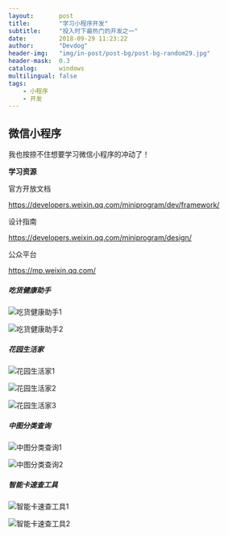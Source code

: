 ```yaml
---
layout:       post
title:        "学习小程序开发"
subtitle:     "投入时下最热门的开发之一"
date:         2018-09-29 11:23:22
author:       "Devdog"
header-img:   "img/in-post/post-bg/post-bg-random29.jpg"
header-mask:  0.3
catalog:      windows
multilingual: false
tags:
    - 小程序
    - 开发
---
```




## 微信小程序 ##



我也按捺不住想要学习微信小程序的冲动了！



**学习资源**

官方开放文档 

https://developers.weixin.qq.com/miniprogram/dev/framework/

设计指南

https://developers.weixin.qq.com/miniprogram/design/

公众平台

https://mp.weixin.qq.com/

##### 吃货健康助手

![吃货健康助手1](../img/in-post/20180929/微信图片_20190726172859.jpg)

![吃货健康助手2](../img/in-post/20180929/微信图片_20190726172928.jpg)



##### 花园生活家



![花园生活家1](../img/in-post/20180929/微信图片_20190726172938.jpg)

![花园生活家2](../img/in-post/20180929/微信图片_20190726172945.jpg)

![花园生活家3](../img/in-post/20180929/微信图片_20190726172952.jpg)



##### 中图分类查询



![中图分类查询1](../img/in-post/20180929/微信图片_20190726172958.jpg)

![中图分类查询2](../img/in-post/20180929/微信图片_20190726173004.jpg)





##### 智能卡速查工具



![智能卡速查工具1](../img/in-post/20180929/微信图片_20190726173010.jpg)



![智能卡速查工具2](../img/in-post/20180929/微信图片_20190726173017.jpg)




















